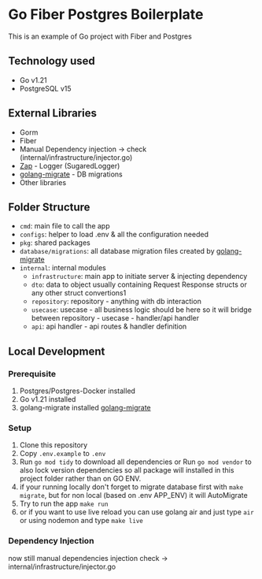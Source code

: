 # Go Fiber Postgres Boilerplate
This is an example of Go project with Fiber and Postgres

## Technology used

- Go v1.21
- PostgreSQL v15

## External Libraries

- Gorm
- Fiber
- Manual Dependency injection -> check (internal/infrastructure/injector.go)
- [Zap](https://github.com/uber-go/zap) - Logger (SugaredLogger)
- [golang-migrate](https://github.com/golang-migrate/migrate) - DB migrations
- Other libraries

## Folder Structure

- `cmd`: main file to call the app
- `configs`: helper to load .env & all the configuration needed
- `pkg`: shared packages
- `database/migrations`: all database migration files created by [golang-migrate](https://github.com/golang-migrate/migrate)
- `internal`: internal modules
  - `infrastructure`: main app to initiate server & injecting dependency
  - `dto`: data to object usually containing Request Response structs or any other struct convertions1
  - `repository`: repository - anything with db interaction
  - `usecase`: usecase - all business logic should be here so it will bridge between repository - usecase - handler/api handler
  - `api`: api handler - api routes & handler definition


## Local Development

### Prerequisite
1. Postgres/Postgres-Docker installed
2. Go v1.21 installed
3. golang-migrate installed [golang-migrate](https://github.com/golang-migrate/migrate)

### Setup
1. Clone this repository
2. Copy `.env.example` to `.env`
3. Run `go mod tidy` to download all dependencies or Run `go mod vendor` to also lock version dependencies so all package will installed in this project folder rather than on GO ENV.
4. if your running locally don't forget to migrate database first with `make migrate`, but for non local (based on .env APP_ENV) it will AutoMigrate
5. Try to run the app `make run`
6. or if you want to use live reload you can use golang air and just type `air` or using nodemon and type `make live`

### Dependency Injection
now still manual dependencies injection check -> internal/infrastructure/injector.go
